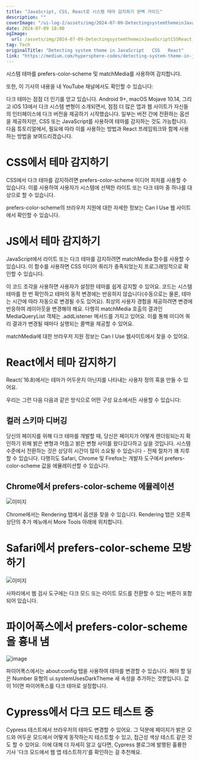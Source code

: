 ```yaml
---
title: "JavaScript, CSS, React로 시스템 테마 감지하기 완벽 가이드"
description: ""
coverImage: "/ui-log-2/assets/img/2024-07-09-DetectingsystemthemeinJavaScriptCSSReact_0.png"
date: 2024-07-09 18:00
ogImage:
  url: /assets/img/2024-07-09-DetectingsystemthemeinJavaScriptCSSReact_0.png
tag: Tech
originalTitle: "Detecting system theme in JavaScript   CSS   React"
link: "https://medium.com/hypersphere-codes/detecting-system-theme-in-javascript-css-react-f6b961916d48"
---
```


시스템 테마를 prefers-color-scheme 및 matchMedia를 사용하여 감지합니다.

또한, 이 기사의 내용을 내 YouTube 채널에서도 확인할 수 있습니다:

다크 테마는 점점 더 인기를 얻고 있습니다. Android 9+, macOS Mojave 10.14, 그리고 iOS 13에서 다크 시스템 변형이 소개되면서, 점점 더 많은 앱과 웹 사이트가 자신들의 인터페이스에 다크 버전을 제공하기 시작했습니다. 일부는 버전 간에 전환하는 옵션을 제공하지만, CSS 또는 JavaScript를 사용하여 테마를 감지하는 것도 가능합니다. 다음 튜토리얼에서, 필요에 따라 이를 사용하는 방법과 React 프레임워크와 함께 사용하는 방법을 보여드리겠습니다.

# CSS에서 테마 감지하기

<!-- ui-log 수평형 -->

<ins class="adsbygoogle"
  style="display:block"
  data-ad-client="ca-pub-4877378276818686"
  data-ad-slot="9743150776"
  data-ad-format="auto"
  data-full-width-responsive="true"></ins>

  <script>
  (adsbygoogle = window.adsbygoogle || []).push({});
  </script>

CSS에서 다크 테마를 감지하려면 prefers-color-scheme 미디어 피처를 사용할 수 있습니다. 이를 사용하여 사용자가 시스템에 선택한 라이트 또는 다크 테마 중 하나를 대상으로 할 수 있습니다.

prefers-color-scheme의 브라우저 지원에 대한 자세한 정보는 Can I Use 웹 사이트에서 확인할 수 있습니다.

# JS에서 테마 감지하기

JavaScript에서 라이트 또는 다크 테마를 감지하려면 matchMedia 함수를 사용할 수 있습니다. 이 함수를 사용하면 CSS 미디어 쿼리가 충족되었는지 프로그래밍적으로 확인할 수 있습니다.

<!-- ui-log 수평형 -->

<ins class="adsbygoogle"
  style="display:block"
  data-ad-client="ca-pub-4877378276818686"
  data-ad-slot="9743150776"
  data-ad-format="auto"
  data-full-width-responsive="true"></ins>

  <script>
  (adsbygoogle = window.adsbygoogle || []).push({});
  </script>

이 코드 조각을 사용하면 사용자가 설정한 테마를 쉽게 감지할 수 있어요. 코드는 시스템 테마를 한 번 확인하고 테마의 동적 변경에는 반응하지 않습니다(수동으로는 물론, 테마는 시간에 따라 자동으로 변경될 수도 있어요). 최상의 사용자 경험을 제공하려면 변경에 반응하여 레이아웃을 변경해야 해요. 다행히 matchMedia 호출의 결과인 MediaQueryList 객체는 .addListener 메서드를 가지고 있어요. 이를 통해 미디어 쿼리 결과가 변경될 때마다 실행되는 콜백을 제공할 수 있어요.

matchMedia에 대한 브라우저 지원 정보는 Can I Use 웹사이트에서 찾을 수 있어요.

# React에서 테마 감지하기

React(`16.8)에서는 테마가 어두운지 아닌지를 나타내는 사용자 정의 훅을 만들 수 있어요.

<!-- ui-log 수평형 -->

<ins class="adsbygoogle"
  style="display:block"
  data-ad-client="ca-pub-4877378276818686"
  data-ad-slot="9743150776"
  data-ad-format="auto"
  data-full-width-responsive="true"></ins>

  <script>
  (adsbygoogle = window.adsbygoogle || []).push({});
  </script>

우리는 그런 다음 다음과 같은 방식으로 어떤 구성 요소에서든 사용할 수 있습니다:

## 컬러 스키마 디버깅

당신의 페이지를 위해 다크 테마를 개발할 때, 당신은 페이지가 어떻게 렌더링되는지 확인하기 위해 밝은 변형과 어둡고 밝은 변형 사이를 왔다갔다하고 싶을 것입니다. 시스템 수준에서 전환하는 것은 상당히 시간이 많이 소요될 수 있습니다 - 전체 절차가 꽤 지루할 수 있습니다. 다행히도 Safari, Chrome 및 Firefox는 개발자 도구에서 prefers-color-scheme 값을 에뮬레이션할 수 있습니다.

## Chrome에서 prefers-color-scheme 에뮬레이션

<!-- ui-log 수평형 -->

<ins class="adsbygoogle"
  style="display:block"
  data-ad-client="ca-pub-4877378276818686"
  data-ad-slot="9743150776"
  data-ad-format="auto"
  data-full-width-responsive="true"></ins>

  <script>
  (adsbygoogle = window.adsbygoogle || []).push({});
  </script>

![이미지](/ui-log-2/assets/img/2024-07-09-DetectingsystemthemeinJavaScriptCSSReact_0.png)

Chrome에서는 Rendering 탭에서 옵션을 찾을 수 있습니다. Rendering 탭은 오른쪽 상단의 추가 메뉴에서 More Tools 아래에 위치합니다.

# Safari에서 prefers-color-scheme 모방하기

![이미지](/ui-log-2/assets/img/2024-07-09-DetectingsystemthemeinJavaScriptCSSReact_1.png)

<!-- ui-log 수평형 -->

<ins class="adsbygoogle"
  style="display:block"
  data-ad-client="ca-pub-4877378276818686"
  data-ad-slot="9743150776"
  data-ad-format="auto"
  data-full-width-responsive="true"></ins>

  <script>
  (adsbygoogle = window.adsbygoogle || []).push({});
  </script>

사파리에서 웹 검사 도구에는 다크 모드 또는 라이트 모드를 전환할 수 있는 버튼이 포함되어 있습니다.

# 파이어폭스에서 prefers-color-scheme을 흉내 냄

![image](/ui-log-2/assets/img/2024-07-09-DetectingsystemthemeinJavaScriptCSSReact_2.png)

파이어폭스에서는 about:config 탭을 사용하여 테마를 변경할 수 있습니다. 해야 할 일은 Number 유형의 ui.systemUsesDarkTheme 새 속성을 추가하는 것뿐입니다. 값이 1이면 파이어폭스를 다크 테마로 설정합니다.

<!-- ui-log 수평형 -->

<ins class="adsbygoogle"
  style="display:block"
  data-ad-client="ca-pub-4877378276818686"
  data-ad-slot="9743150776"
  data-ad-format="auto"
  data-full-width-responsive="true"></ins>

  <script>
  (adsbygoogle = window.adsbygoogle || []).push({});
  </script>

# Cypress에서 다크 모드 테스트 중

Cypress 테스트에서 브라우저의 테마도 변경할 수 있어요. 그 덕분에 페이지가 밝은 모드와 어두운 모드에서 어떻게 동작하는지 테스트할 수 있고, 접근성 색상 테스트 같은 것도 할 수 있어요. 이에 대해 더 자세히 알고 싶다면, Cypress 블로그에 발행된 훌륭한 기사 '다크 모드에서 웹 앱 테스트하기'를 확인하는 걸 추천해요.
